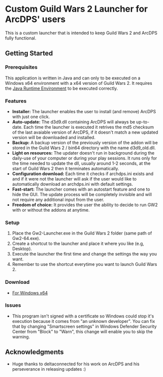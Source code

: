 # Custom Guild Wars 2 Launcher for ArcDPS' users

This is a custom launcher that is intended to keep Guild Wars 2 and ArcDPS fully functional.

## Getting Started


### Prerequisites

This application is written in Java and can only to be executed on a Windows x64 environment with a x64 version of Guild Wars 2.
It requires the [Java Runtime Environment](https://www.java.com/it/download/) to be executed correctly.


### Features
- **Installer:** The launcher enables the user to install (and remove) ArcDPS with just one click.
- **Auto-update:** The d3d9.dll containing ArcDPS will always be up-to-date. Each time the launcher is executed it retrives the md5 checksum of the last avaiable version of ArcDPS, if it doesn't match a new updated version will be downloaded and installed.
- **Backup:** A backup version of the previously version of the addon will be stored in the Guild Wars 2 / bin64 directory with the name d3d9_old.dll.
- **Light on resources:** The updater doesn't run in background during the daily-use of your computer or during your play sessions. It runs only for the time needed to update the dll, usually around 1-2 seconds, at the start of Guild Wars 2 then it terminates automatically.
- **Configuration download:** Each time it checks if archdps.ini exists and and if it were not the launcher will ask if the user would like to automatically download an archdps.ini with default settings.
- **Fast-start:** The launcher comes with an autostart feature and one to hide the GUI. The update process will be completely invisible and will not require any additional input from the user.
- **Freedom of choice:** It provides the user the ability to decide to run GW2 with or without the addons at anytime.


### Setup

1. Place the Gw2-Launcher.exe in the Guild Wars 2 folder (same path of Gw2-64.exe).
2. Create a shortcut to the launcher and place it where you like (e.g, Desktop).
3. Execute the launcher the first time and change the settings the way you want.
4. Remember to use the shortcut everytime you want to launch Guild Wars 2.


### Download
- [For Windows x64](https://www.dropbox.com/s/e83yvt4jtpdblew/Gw2-Launcher.exe?dl=0)
	

### Issues
- This program isn't signed with a certificate so Windows could stop it's execution because it comes from "an unknown developer". You can fix that by changing "Smartscreen settings" in Windows Defender Security Center from "Block" to "Warn", this change will enable you to skip the warning.

## Acknowledgments

* Huge thanks to deltaconnected for his work on ArcDPS and his perseverance in releasing updates :)